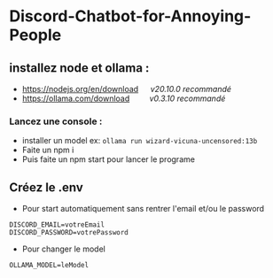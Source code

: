 # Discord-Chatbot-for-Annoying-People

## installez node et ollama :
 - https://nodejs.org/en/download &emsp; *v20.10.0 recommandé*
 - https://ollama.com/download &emsp; &emsp;*v0.3.10 recommandé*

### Lancez une console :
 - installer un model ex: `ollama run wizard-vicuna-uncensored:13b`
 - Faite un npm i
 - Puis faite un npm start pour lancer le programe

## Créez le .env
 - Pour start automatiquement sans rentrer l'email et/ou le password
```.env
DISCORD_EMAIL=votreEmail
DISCORD_PASSWORD=votrePassword
```
 - Pour changer le model
```.env
OLLAMA_MODEL=leModel
```
